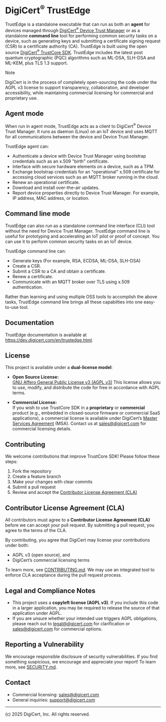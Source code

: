 # DigiCert<sup>®</sup> TrustEdge

TrustEdge is a standalone executable that can run as both an **agent** for devices managed through [DigiCert<sup>®</sup> Device Trust Manager](https://www.digicert.com/device-trust-manager) or as a standalone **command line** tool for performing common security tasks on a device, such as generating keys and submitting a certificate signing request (CSR) to a certificate authority (CA). TrustEdge is built using the open source [DigiCert<sup>®</sup> TrustCore SDK](https://www.digicert.com/iot/trustcore-sdk). TrustEdge includes the latest post quantum cryptographic (PQC) algorithms such as ML-DSA, SLH-DSA and ML-KEM, plus TLS 1.3 support.

> [!NOTE]
> DigiCert is in the process of completely open-sourcing the code under the AGPL v3 license to support transparency, collaboration, and developer accessibility, while maintaining commercial licensing for commercial and proprietary use.

## Agent mode

When run in agent mode, TrustEdge acts as a client to DigiCert<sup>®</sup> Device Trust Manager. It runs as daemon (Linux) on an IoT device and uses MQTT for all communications between the device and Device Trust Manager.

TrustEdge agent can:

- Authenticate a device with Device Trust Manager using bootstrap credentials such as an x.509 "birth" certificate.
- Interface with secure hardware elements on a device, such as a TPM.
- Exchange bootstrap credentials for an "operational" x.509 certificate for accessing cloud services such as an MQTT broker running in the cloud.
- Renew an operational certificate.
- Download and install over-the-air updates.
- Report device properties directly to Device Trust Manager. For example, IP address, MAC address, or location.

## Command line mode

TrustEdge can also run as a standalone command line interface (CLI) tool without the need for Device Trust Manager. TrustEdge command line is useful for prototyping and accelerating an IoT pilot or proof of concept. You can use it to perform common security tasks on an IoT device.

TrustEdge command line can:

- Generate keys (For example, RSA, ECDSA, ML-DSA, SLH-DSA)
- Create a CSR.
- Submit a CSR to a CA and obtain a certificate.
- Renew a certificate.
- Communicate with an MQTT broker over TLS using x.509 authentication.

Rather than learning and using multiple OSS tools to accomplish the above tasks, TrustEdge command line brings all these capabilties into one easy-to-use tool.

## Documentation

TrustEdge documentation is available at https://dev.digicert.com/en/trustedge.html.

## License

This project is available under a **dual-license model**:

- **Open Source License:**  
  [GNU Affero General Public License v3 (AGPL v3)](./LICENSE.md)
  This license allows you to use, modify, and distribute the code for free in accordance with AGPL terms.

- **Commercial License:**  
If you wish to use TrustCore SDK in a **proprietary** or **commercial** product (e.g., embedded in closed-source firmware or commercial SaaS applications), a commercial license is available under DigiCert’s [Master Services Agreement](https://www.digicert.com/master-services-agreement/) (MSA).  Contact us at [sales@digicert.com](mailto:sales@digicert.com) for commercial licensing details.

## Contributing

We welcome contributions that improve TrustCore SDK! Please follow these steps:

1. Fork the repository
2. Create a feature branch
3. Make your changes with clear commits
4. Submit a pull request
5. Review and accept the [Contributor License Agreement (CLA)](CONTRIBUTING.md)

## Contributor License Agreement (CLA)

All contributors must agree to a **Contributor License Agreement (CLA)** before we can accept your pull request. By submitting a pull request, you agree to the terms of the CLA.

By contributing, you agree that DigiCert may license your contributions under both:

- AGPL v3 (open source), and
- DigiCert’s commercial licensing terms

To learn more, see [CONTRIBUTING.md](CONTRIBUTING.md). We may use an integrated tool to enforce CLA acceptance during the pull request process.

## Legal and Compliance Notes

- This project uses a **copyleft license (AGPL v3)**. If you include this code in a larger application, you may be required to release the source of that application under AGPL.
- If you are unsure whether your intended use triggers AGPL obligations, please reach out to [legal@digicert.com](mailto:opensourcelegal@digicert.com) for clarification or [sales@digicert.com](mailto:sales@digicert.com) for commercial options.

## Reporting a Vulnerability

We encourage responsible disclosure of security vulnerabilities.
If you find something suspicious, we encourage and appreciate your report! To learn more, see [SECURITY.md](SECURITY.md).

## Contact

- Commercial licensing: [sales@digicert.com](mailto:sales@digicert.com)
- General inquiries: [support@digicert.com](mailto:support@digicert.com)

---

(c) 2025 DigiCert, Inc. All rights reserved.